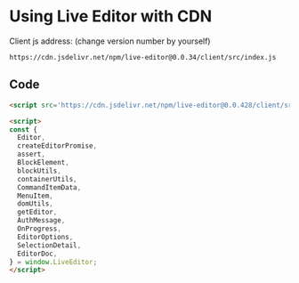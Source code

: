 # Using Live Editor with CDN

Client js address: (change version number by yourself)

```
https://cdn.jsdelivr.net/npm/live-editor@0.0.34/client/src/index.js
```

## Code

```html
<script src='https://cdn.jsdelivr.net/npm/live-editor@0.0.428/client/src/index.js' charset="utf-8"></script>

<script>
const {
  Editor,
  createEditorPromise,
  assert,
  BlockElement,
  blockUtils,
  containerUtils,
  CommandItemData,
  MenuItem,
  domUtils,
  getEditor,
  AuthMessage,
  OnProgress,
  EditorOptions,
  SelectionDetail,
  EditorDoc,
} = window.LiveEditor;
</script>
```
